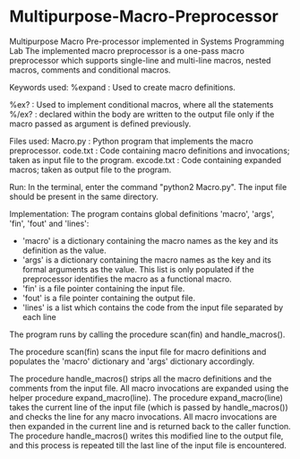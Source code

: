 # Multipurpose-Macro-Preprocessor

Multipurpose Macro Pre-processor implemented in Systems Programming Lab
The implemented macro preprocessor is a one-pass macro preprocessor which 
supports single-line and multi-line macros, nested macros, comments and
conditional macros.

Keywords used:
%expand : Used to create macro definitions.

%ex?	: Used to implement conditional macros, where all the statements
%/ex?	: declared within the body are written to the output file only if the 
	  macro passed as argument is defined previously.

Files used:
Macro.py   : Python program that implements the macro preprocessor.
code.txt   : Code containing macro definitions and invocations; taken as input 
	     file to the program.
excode.txt : Code containing expanded macros; taken as output file to the
	     program.

Run:
In the terminal, enter the command "python2 Macro.py". The input file should
be present in the same directory.

Implementation:
The program contains global definitions 'macro', 'args', 'fin', 'fout' and 
'lines':
- 'macro' is a dictionary containing the macro names as the key and its 
  definition as the value.
- 'args' is a dictionary containing the macro names as the key and its formal
  arguments as the value. This list is only populated if the preprocessor
  identifies the macro as a functional macro.
- 'fin' is a file pointer containing the input file.
- 'fout' is a file pointer containing the output file.
- 'lines' is a list which contains the code from the input file separated by
  each line

The program runs by calling the procedure scan(fin) and handle_macros().

The procedure scan(fin) scans the input file for macro definitions and
populates the 'macro' dictionary and 'args' dictionary accordingly.

The procedure handle_macros() strips all the macro definitions and the comments
from the input file. All macro invocations are expanded using the helper
procedure expand_macro(line). The procedure expand_macro(line) takes the
current line of the input file (which is passed by handle_macros()) and checks
the line for any macro invocations. All macro invocations are then expanded in 
the current line and is returned back to the caller function. The procedure 
handle_macros() writes this modified line to the output file, and this process
is repeated till the last line of the input file is encountered.

